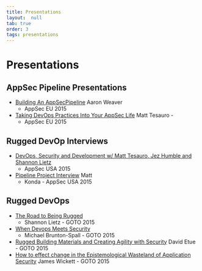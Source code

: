 ```yaml
---
title: Presentations
layout:  null
tab: true
order: 3
tags: presentations
---
```


# Presentations

## AppSec Pipeline Presentations

- [Building An AppSecPipeline](https://www.youtube.com/watch?v=1CDSOSl4DQU) Aaron Weaver
    - AppSec EU 2015
- [Taking DevOps Practices Into Your AppSec Life](https://www.youtube.com/watch?v=tDnyFitE0y4) Matt Tesauro -
    - AppSec EU 2015


## Rugged DevOp Interviews

- [DevOps, Security and Development w/ Matt Tesauro, Jez Humble and Shannon Lietz](http://www.sonatype.org/nexus/2015/09/28/devops-security-and-development-w-matt-tesauro-jez-humble-and-shannon-lietz/)
    - AppSec USA 2015
- [Pipeline Project Interview](https://youtu.be/h3sw-N2KKfo) Matt
    - Konda - AppSec USA 2015


## Rugged DevOps

  - [The Road to Being Rugged](http://gotocon.com/dl/goto-london-2015/slides/ShannonLietz_TheRoadToBeingRugged.pdf)
    - Shannon Lietz - GOTO 2015
  - [When Devops Meets Security](http://gotocon.com/dl/goto-london-2015/slides/MichaelBrunton-Spall_WhenDevopsMeetsSecurity.pdf)
    - Michael Brunton-Spall - GOTO 2015
  - [Rugged Building Materials and Creating Agility with Security](http://gotocon.com/dl/goto-london-2015/slides/DavidEtue_RuggedBuildingMaterialsAndCreatingAgilityWithSecurity.pdf)
    David Etue - GOTO 2015
  - [How to effect change in the Epistemological Wasteland of Application Security](http://gotocon.com/dl/goto-london-2015/slides/JamesWickett_HowToEffectChangeInTheEpistemologicalWastelandOfApplicationSecurity.pdf)
    James Wickett - GOTO 2015

